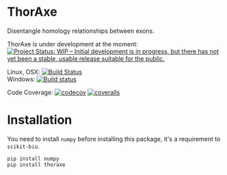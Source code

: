 # ThorAxe
Disentangle homology relationships between exons.

ThorAxe is under development at the moment: [![Project Status: WIP – Initial development is in progress, but there has not yet been a stable, usable release suitable for the public.](http://www.repostatus.org/badges/latest/wip.svg)](http://www.repostatus.org/#wip)  

Linux, OSX: [![Build Status](https://travis-ci.com/PhyloSofS-Team/thoraxe.svg?branch=master)](https://travis-ci.com/PhyloSofS-Team/thoraxe)  
Windows: [![Build status](https://ci.appveyor.com/api/projects/status/0j9necy8bdtl5kcb?svg=true)](https://ci.appveyor.com/project/diegozea/thoraxe)  

Code Coverage:
[![codecov](https://codecov.io/gh/PhyloSofS-Team/thoraxe/branch/master/graph/badge.svg)](https://codecov.io/gh/PhyloSofS-Team/thoraxe)
[![coveralls](https://coveralls.io/repos/github/PhyloSofS-Team/thoraxe/badge.svg?branch=master)](https://coveralls.io/github/PhyloSofS-Team/thoraxe?branch=master)  


Installation
============

You need to install `numpy` before installing this package, it's a requirement
to `scikit-bio`.  

```
pip install numpy
pip install thoraxe
```
